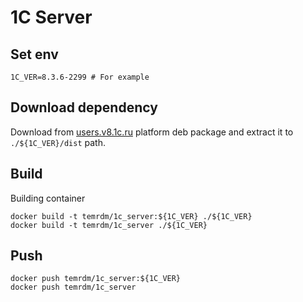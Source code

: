 # 1C Server

## Set env

    1C_VER=8.3.6-2299 # For example

## Download dependency

Download from [users.v8.1c.ru](https://users.v8.1c.ru/distribution/project/Platform83) platform deb package and extract it to ```./${1C_VER}/dist``` path.

## Build

Building container

    docker build -t temrdm/1c_server:${1C_VER} ./${1C_VER}
    docker build -t temrdm/1c_server ./${1C_VER}

## Push
    
    docker push temrdm/1c_server:${1C_VER}
    docker push temrdm/1c_server
